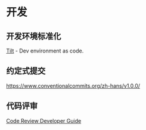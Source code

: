 # 开发

## 开发环境标准化

[Tilt](https://github.com/tilt-dev/tilt) - Dev environment as code.

## 约定式提交

<https://www.conventionalcommits.org/zh-hans/v1.0.0/>

## 代码评审

[Code Review Developer Guide](https://google.github.io/eng-practices/review/)
